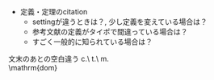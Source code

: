 - 定義・定理のcitation
  - settingが違うときは？, 少し定義を変えている場合は？
  - 参考文献の定義がタイポで間違っている場合は？
  - すごく一般的に知られている場合は？


文末のあとの空白違う
c.\ t.\ m.\
\mathrm{dom}
